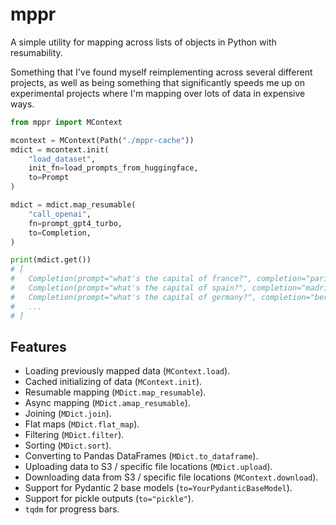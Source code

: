 # mppr

A simple utility for mapping across lists of objects in Python with resumability.

Something that I've found myself reimplementing across several different projects, as well as being something that significantly speeds me up on experimental projects where I'm mapping over lots of data in expensive ways.

```python
from mppr import MContext

mcontext = MContext(Path("./mppr-cache"))
mdict = mcontext.init(
    "load_dataset",
    init_fn=load_prompts_from_huggingface,
    to=Prompt
)

mdict = mdict.map_resumable(
    "call_openai",
    fn=prompt_gpt4_turbo,
    to=Completion,
)

print(mdict.get())
# [
#   Completion(prompt="what's the capital of france?", completion="paris"),
#   Completion(prompt="what's the capital of spain?", completion="madrid"),
#   Completion(prompt="what's the capital of germany?", completion="berlin"),
#   ...
# ]
```

## Features

- Loading previously mapped data (`MContext.load`).
- Cached initializing of data (`MContext.init`).
- Resumable mapping (`MDict.map_resumable`).
- Async mapping (`MDict.amap_resumable`).
- Joining (`MDict.join`).
- Flat maps (`MDict.flat_map`).
- Filtering (`MDict.filter`).
- Sorting (`MDict.sort`).
- Converting to Pandas DataFrames (`MDict.to_dataframe`).
- Uploading data to S3 / specific file locations (`MDict.upload`).
- Downloading data from S3 / specific file locations (`MContext.download`).
- Support for Pydantic 2 base models (`to=YourPydanticBaseModel`).
- Support for pickle outputs (`to="pickle"`).
- `tqdm` for progress bars.
